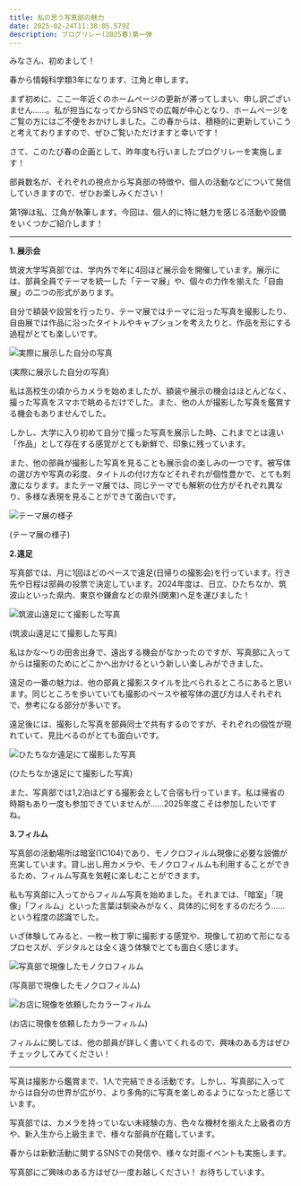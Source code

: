 ```yaml
---
title: 私の思う写真部の魅力
date: 2025-02-24T11:38:05.579Z
description: ブログリレー(2025春)第一弾
---
```

みなさん、初めまして！

春から情報科学類3年になります、江角と申します。

まず初めに、ここ一年近くのホームページの更新が滞ってしまい、申し訳ございません……。私が担当になってからSNSでの広報が中心となり、ホームページをご覧の方にはご不便をおかけしました。この春からは、積極的に更新していこうと考えておりますので、ぜひご覧いただけますと幸いです！

さて、このたび春の企画として、昨年度も行いましたブログリレーを実施します！

部員数名が、それぞれの視点から写真部の特徴や、個人の活動などについて発信していきますので、ぜひお楽しみください！

第1弾は私、江角が執筆します。今回は、個人的に特に魅力を感じる活動や設備をいくつかご紹介します！

----------------------------

**1. 展示会**

筑波大学写真部では、学内外で年に4回ほど展示会を開催しています。展示には、部員全員でテーマを統一した「テーマ展」や、個々の力作を揃えた「自由展」の二つの形式があります。

自分で額装や設営を行ったり、テーマ展ではテーマに沿った写真を撮影したり、自由展では作品に沿ったタイトルやキャプションを考えたりと、作品を形にする過程がとても楽しいです。

![](/img/Relay2025Spring0101.JPG "実際に展示した自分の写真")

(実際に展示した自分の写真)

私は高校生の頃からカメラを始めましたが、額装や展示の機会はほとんどなく、撮った写真をスマホで眺めるだけでした。また、他の人が撮影した写真を鑑賞する機会もありませんでした。

しかし、大学に入り初めて自分で撮った写真を展示した時、これまでとは違い「作品」として存在する感覚がとても新鮮で、印象に残っています。

また、他の部員が撮影した写真を見ることも展示会の楽しみの一つです。被写体の選び方や写真の彩度、タイトルの付け方などそれぞれが個性豊かで、とても刺激になります。またテーマ展では、同じテーマでも解釈の仕方がそれぞれ異なり、多様な表現を見ることができて面白いです。

![](/img/Relay2025Spring0102.JPG "テーマ展の様子")

(テーマ展の様子)


**2.遠足**

写真部では、月に1回ほどのペースで遠足(日帰りの撮影会)を行っています。行き先や日程は部員の投票で決定しています。2024年度は、日立、ひたちなか、筑波山といった県内、東京や鎌倉などの県外(関東)へ足を運びました！

![](/img/Relay2025Spring0103.JPG "筑波山遠足にて撮影した写真")

(筑波山遠足にて撮影した写真)

私はかな〜りの田舎出身で、遠出する機会がなかったのですが、写真部に入ってからは撮影のためにどこかへ出かけるという新しい楽しみができました。

遠足の一番の魅力は、他の部員と撮影スタイルを比べられるところにあると思います。同じところを歩いていても撮影のペースや被写体の選び方は人それぞれで、参考になる部分が多いです。

遠足後には、撮影した写真を部員同士で共有するのですが、それぞれの個性が現れていて、見比べるのがとても面白いです。

![](/img/Relay2025Spring0104.jpg "ひたちなか遠足にて撮影した写真")

(ひたちなか遠足にて撮影した写真)


また、写真部では1,2泊ほどする撮影会として合宿も行っています。私は帰省の時期もあり一度も参加できていませんが……2025年度こそは参加したいですね。


**3.フィルム**

写真部の活動場所は暗室(1C104)であり、モノクロフィルム現像に必要な設備が充実しています。貸し出し用カメラや、モノクロフィルムも利用することができるため、フィルム写真を気軽に楽しむことができます。

私も写真部に入ってからフィルム写真を始めました。それまでは、「暗室」「現像」「フィルム」といった言葉は馴染みがなく、具体的に何をするのだろう……という程度の認識でした。

いざ体験してみると、一枚一枚丁寧に撮影する感覚や、現像して初めて形になるプロセスが、デジタルとは全く違う体験でとても面白く感じます。

![](/img/Relay2025Spring0105.jpg "写真部で現像したモノクロフィルム")

(写真部で現像したモノクロフィルム)

![](/img/Relay2025Spring0106.JPG "お店に現像を依頼したカラーフィルム")

(お店に現像を依頼したカラーフィルム)

フィルムに関しては、他の部員が詳しく書いてくれるので、興味のある方はぜひチェックしてみてください！

----------------------------

写真は撮影から鑑賞まで、1人で完結できる活動です。しかし、写真部に入ってからは自分の世界が広がり、より多角的に写真を楽しめるようになったと感じています。

写真部では、カメラを持っていない未経験の方、色々な機材を揃えた上級者の方や、新入生から上級生まで、様々な部員が在籍しています。

春からは新歓活動に関するSNSでの発信や、様々な対面イベントも実施します。

写真部にご興味のある方はぜひ一度お越しください！ お待ちしています。
